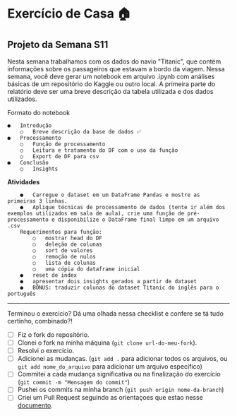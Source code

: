 # Exercício de Casa 🏠 

## Projeto da Semana S11

Nesta semana trabalhamos com os dados do navio "Titanic", que contém informações sobre os passageiros que estavam a bordo da viagem. Nessa semana, você deve gerar um notebook em arquivo .ipynb com análises básicas de um repositório do Kaggle ou outro local. A primeira parte do relatório deve ser uma breve descrição da tabela utilizada e dos dados utilizados.

Formato do notebook

    ●	Introdução
        ○	Breve descrição da base de dados ✅
    ●	Processamento
        ○	Função de processamento
        ○	Leitura e tratamento do DF com o uso da função
        ○	Export de DF para csv
    ●	Conclusão
        ○	Insights

**Atividades**

        ●	Carregue o dataset em um DataFrame Pandas e mostre as primeiras 3 linhas.
        ●	Aplique técnicas de processamento de dados (tente ir além dos exemplos utilizados em sala de aula), crie uma função de pré-processamento e disponibilize o DataFrame final limpo em um arquivo .csv
        Requerimentos para função:
            ○	mostrar head do DF
            ○	deleção de colunas
            ○	sort de valores
            ○	remoção de nulos
            ○	lista de colunas
            ○	uma cópia do dataframe inicial
        ●	reset de index
        ●	apresentar dois insights gerados a partir de dataset
        ●	BÔNUS: traduzir colunas do dataset Titanic do inglês para o português

---

Terminou o exercício? Dá uma olhada nessa checklist e confere se tá tudo certinho, combinado?!

- [ ] Fiz o fork do repositório.
- [ ] Clonei o fork na minha máquina (`git clone url-do-meu-fork`).
- [ ] Resolvi o exercício.
- [ ] Adicionei as mudanças. (`git add .` para adicionar todos os arquivos, ou `git add nome_do_arquivo` para adicionar um arquivo específico)
- [ ] Commitei a cada mudança significativa ou na finalização do exercício (`git commit -m "Mensagem do commit"`)
- [ ] Pushei os commits na minha branch (`git push origin nome-da-branch`)
- [ ] Criei um Pull Request seguindo as orientaçoes que estao nesse [documento](https://github.com/mflilian/repo-example/blob/main/exercicios/para-casa/instrucoes-pull-request.md).
